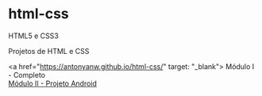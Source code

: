 # html-css
 HTML5 e CSS3

Projetos de HTML e CSS

<a href="https://antonyanw.github.io/html-css/" target: "_blank"> Módulo I - Completo </a> <br>
<a href="https://antonyanw.github.io/html-css/Módulo 2/Grande Projeto/GrandeProjeto.html"> Módulo II - Projeto Android  </a>
